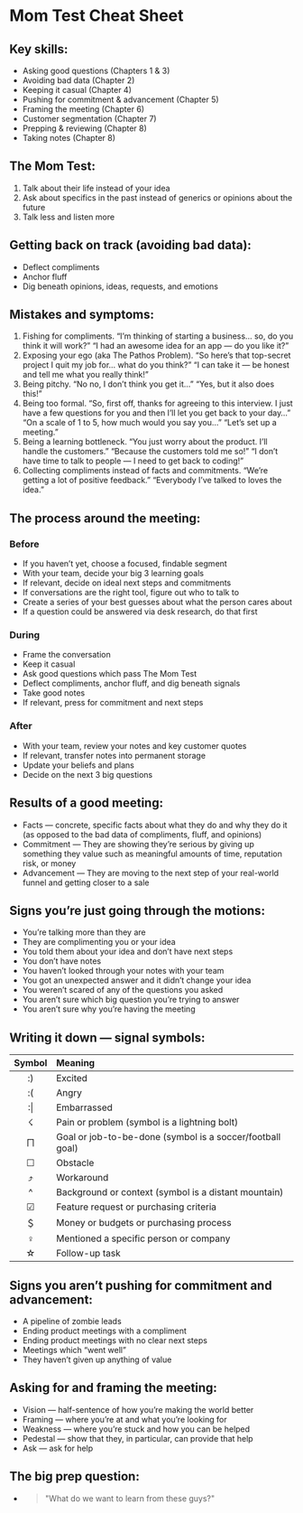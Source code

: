 # Mom Test Cheat Sheet

## Key skills:

- Asking good questions (Chapters 1 & 3)
- Avoiding bad data (Chapter 2)
- Keeping it casual (Chapter 4)
- Pushing for commitment & advancement (Chapter 5)
- Framing the meeting (Chapter 6)
- Customer segmentation (Chapter 7)
- Prepping & reviewing (Chapter 8)
- Taking notes (Chapter 8)

## The Mom Test:

1. Talk about their life instead of your idea
2. Ask about specifics in the past instead of generics or opinions about the future
3. Talk less and listen more

## Getting back on track (avoiding bad data):

- Deflect compliments
- Anchor fluff
- Dig beneath opinions, ideas, requests, and emotions

## Mistakes and symptoms:

1. Fishing for compliments. “I’m thinking of starting a business... so, do you think it will work?” “I had an awesome idea for an app — do you like it?”
2. Exposing your ego (aka The Pathos Problem). “So here’s that top-secret project I quit my job for... what do you think?” “I can take it — be honest and tell me what you really think!”
3. Being pitchy. “No no, I don’t think you get it...” “Yes, but it also does this!”
4. Being too formal. “So, first off, thanks for agreeing to this interview. I just have a few questions for you and then I’ll let you get back to your day…” “On a scale of 1 to 5, how much would you say you…” “Let’s set up a meeting.”
5. Being a learning bottleneck. “You just worry about the product. I’ll handle the customers.” “Because the customers told me so!” “I don’t have time to talk to people — I need to get back to coding!”
6. Collecting compliments instead of facts and commitments. “We’re getting a lot of positive feedback.” “Everybody I’ve talked to loves the idea.”

## The process around the meeting:

### Before

- If you haven’t yet, choose a focused, findable segment
- With your team, decide your big 3 learning goals
- If relevant, decide on ideal next steps and commitments
- If conversations are the right tool, figure out who to talk to
- Create a series of your best guesses about what the person cares about
- If a question could be answered via desk research, do that first

### During

- Frame the conversation
- Keep it casual
- Ask good questions which pass The Mom Test
- Deflect compliments, anchor fluff, and dig beneath signals
- Take good notes
- If relevant, press for commitment and next steps

### After

- With your team, review your notes and key customer quotes
- If relevant, transfer notes into permanent storage
- Update your beliefs and plans
- Decide on the next 3 big questions

## Results of a good meeting:

- Facts — concrete, specific facts about what they do and why they do it (as opposed to the bad data of compliments, fluff, and opinions)
- Commitment — They are showing they’re serious by giving up something they value such as meaningful amounts of time, reputation risk, or money
- Advancement — They are moving to the next step of your real-world funnel and getting closer to a sale

## Signs you’re just going through the motions:

- You’re talking more than they are
- They are complimenting you or your idea
- You told them about your idea and don’t have next steps
- You don’t have notes
- You haven’t looked through your notes with your team
- You got an unexpected answer and it didn’t change your idea
- You weren’t scared of any of the questions you asked
- You aren’t sure which big question you’re trying to answer
- You aren’t sure why you’re having the meeting

## Writing it down — signal symbols:

| Symbol | Meaning                                                   |
| :----: | :-------------------------------------------------------- |
|   :)   | Excited                                                   |
|   :(   | Angry                                                     |
|  :\|   | Embarrassed                                               |
|   ☇    | Pain or problem (symbol is a lightning bolt)              |
|   ⨅    | Goal or job-to-be-done (symbol is a soccer/football goal) |
|   ☐    | Obstacle                                                  |
|   ⤴    | Workaround                                                |
|   ^    | Background or context (symbol is a distant mountain)      |
|   ☑    | Feature request or purchasing criteria                    |
|   ＄   | Money or budgets or purchasing process                    |
|   ♀    | Mentioned a specific person or company                    |
|   ☆    | Follow-up task                                            |

## Signs you aren’t pushing for commitment and advancement:

- A pipeline of zombie leads
- Ending product meetings with a compliment
- Ending product meetings with no clear next steps
- Meetings which “went well”
- They haven’t given up anything of value

## Asking for and framing the meeting:

- Vision — half-sentence of how you’re making the world better
- Framing — where you’re at and what you’re looking for
- Weakness — where you’re stuck and how you can be helped
- Pedestal — show that they, in particular, can provide that help
- Ask — ask for help

## The big prep question:

- > "What do we want to learn from these guys?"
